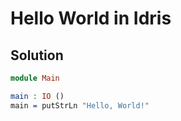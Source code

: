# Hello World in Idris

## Solution

```Idris
module Main

main : IO ()
main = putStrLn "Hello, World!"

```